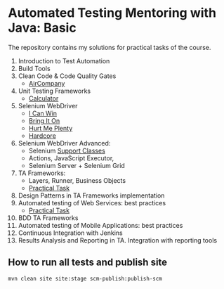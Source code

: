 # Automated Testing Mentoring with Java: Basic

The repository contains my solutions for practical tasks of the course.

1. Introduction to Test Automation
2. Build Tools
3. Clean Code & Code Quality Gates
   - [AirCompany](aircompany)
4. Unit Testing Frameworks
   - [Calculator](calculator)
5. Selenium WebDriver
   - [I Can Win](selenium-task-1)
   - [Bring It On](selenium-task-2)
   - [Hurt Me Plenty](selenium-task-3)
   - [Hardcore](selenium-task-4)
6. Selenium WebDriver Advanced:
   - Selenium [Support Classes](course-support-classes)
   - Actions, JavaScript Executor,
   - Selenium Server + Selenium Grid
7. TA Frameworks:
   - Layers, Runner, Business Objects
   - [Practical Task](FRAMEWORK.md)
8. Design Patterns in TA Frameworks implementation
9. Automated testing of Web Services: best practices
    - [Practical Task](rest-api-task)
10. BDD TA Frameworks
11. Automated testing of Mobile Applications: best practices
12. Continuous Integration with Jenkins
13. Results Analysis and Reporting in TA. Integration with reporting tools

## How to run all tests and publish site

```shell
mvn clean site site:stage scm-publish:publish-scm
```
